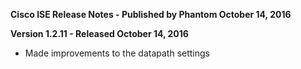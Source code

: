 **Cisco ISE Release Notes - Published by Phantom October 14, 2016**


**Version 1.2.11 - Released October 14, 2016**

* Made improvements to the datapath settings
